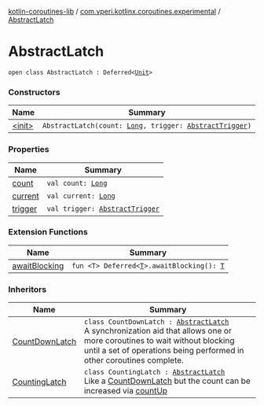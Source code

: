 [kotlin-coroutines-lib](../../index.md) / [com.vperi.kotlinx.coroutines.experimental](../index.md) / [AbstractLatch](./index.md)

# AbstractLatch

`open class AbstractLatch : Deferred<`[`Unit`](https://kotlinlang.org/api/latest/jvm/stdlib/kotlin/-unit/index.html)`>`

### Constructors

| Name | Summary |
|---|---|
| [&lt;init&gt;](-init-.md) | `AbstractLatch(count: `[`Long`](https://kotlinlang.org/api/latest/jvm/stdlib/kotlin/-long/index.html)`, trigger: `[`AbstractTrigger`](../-abstract-trigger/index.md)`)` |

### Properties

| Name | Summary |
|---|---|
| [count](count.md) | `val count: `[`Long`](https://kotlinlang.org/api/latest/jvm/stdlib/kotlin/-long/index.html) |
| [current](current.md) | `val current: `[`Long`](https://kotlinlang.org/api/latest/jvm/stdlib/kotlin/-long/index.html) |
| [trigger](trigger.md) | `val trigger: `[`AbstractTrigger`](../-abstract-trigger/index.md) |

### Extension Functions

| Name | Summary |
|---|---|
| [awaitBlocking](../kotlinx.coroutines.experimental.-deferred/await-blocking.md) | `fun <T> Deferred<`[`T`](../kotlinx.coroutines.experimental.-deferred/await-blocking.md#T)`>.awaitBlocking(): `[`T`](../kotlinx.coroutines.experimental.-deferred/await-blocking.md#T) |

### Inheritors

| Name | Summary |
|---|---|
| [CountDownLatch](../-count-down-latch/index.md) | `class CountDownLatch : `[`AbstractLatch`](./index.md)<br>A synchronization aid that allows one or more coroutines to wait without blocking until a set of operations being performed in other coroutines complete. |
| [CountingLatch](../-counting-latch/index.md) | `class CountingLatch : `[`AbstractLatch`](./index.md)<br>Like a [CountDownLatch](../-count-down-latch/index.md) but the count can be increased via [countUp](../-counting-latch/count-up.md) |
